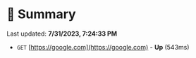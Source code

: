 # 📖 Summary
Last updated: **7/31/2023, 7:24:33 PM**

- `GET` [https://google.com](https://google.com) - **Up** (543ms)
